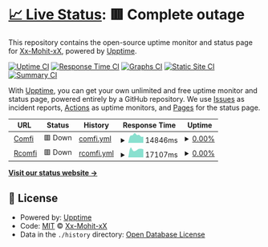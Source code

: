 # [📈 Live Status](https://Xx-Mohit-xX.github.io/Uptimemoon): <!--live status--> **🟥 Complete outage**

This repository contains the open-source uptime monitor and status page for [Xx-Mohit-xX](https://moonbow-91.carrd.co/), powered by [Upptime](https://github.com/upptime/upptime).

[![Uptime CI](https://github.com/Xx-Mohit-xX/Uptimemoon/workflows/Uptime%20CI/badge.svg)](https://github.com/Xx-Mohit-xX/Uptimemoon/actions?query=workflow%3A%22Uptime+CI%22)
[![Response Time CI](https://github.com/Xx-Mohit-xX/Uptimemoon/workflows/Response%20Time%20CI/badge.svg)](https://github.com/Xx-Mohit-xX/Uptimemoon/actions?query=workflow%3A%22Response+Time+CI%22)
[![Graphs CI](https://github.com/Xx-Mohit-xX/Uptimemoon/workflows/Graphs%20CI/badge.svg)](https://github.com/Xx-Mohit-xX/Uptimemoon/actions?query=workflow%3A%22Graphs+CI%22)
[![Static Site CI](https://github.com/Xx-Mohit-xX/Uptimemoon/workflows/Static%20Site%20CI/badge.svg)](https://github.com/Xx-Mohit-xX/Uptimemoon/actions?query=workflow%3A%22Static+Site+CI%22)
[![Summary CI](https://github.com/Xx-Mohit-xX/Uptimemoon/workflows/Summary%20CI/badge.svg)](https://github.com/Xx-Mohit-xX/Uptimemoon/actions?query=workflow%3A%22Summary+CI%22)

With [Upptime](https://upptime.js.org), you can get your own unlimited and free uptime monitor and status page, powered entirely by a GitHub repository. We use [Issues](https://github.com/Xx-Mohit-xX/Uptimemoon/issues) as incident reports, [Actions](https://github.com/Xx-Mohit-xX/Uptimemoon/actions) as uptime monitors, and [Pages](https://Xx-Mohit-xX.github.io/Uptimemoon) for the status page.

<!--start: status pages-->
<!-- This summary is generated by Upptime (https://github.com/upptime/upptime) -->
<!-- Do not edit this manually, your changes will be overwritten -->
<!-- prettier-ignore -->
| URL | Status | History | Response Time | Uptime |
| --- | ------ | ------- | ------------- | ------ |
| <img alt="" src="https://icons.duckduckgo.com/ip3/comfibot.ml.ico" height="13"> [Comfi](https://comfibot.ml) | 🟥 Down | [comfi.yml](https://github.com/Xx-Mohit-xX/Uptimemoon/commits/HEAD/history/comfi.yml) | <details><summary><img alt="Response time graph" src="./graphs/comfi/response-time-week.png" height="20"> 14846ms</summary><br><a href="https://Xx-Mohit-xX.github.io/Uptimemoon/history/comfi"><img alt="Response time 4292" src="https://img.shields.io/endpoint?url=https%3A%2F%2Fraw.githubusercontent.com%2FXx-Mohit-xX%2FUptimemoon%2FHEAD%2Fapi%2Fcomfi%2Fresponse-time.json"></a><br><a href="https://Xx-Mohit-xX.github.io/Uptimemoon/history/comfi"><img alt="24-hour response time 14835" src="https://img.shields.io/endpoint?url=https%3A%2F%2Fraw.githubusercontent.com%2FXx-Mohit-xX%2FUptimemoon%2FHEAD%2Fapi%2Fcomfi%2Fresponse-time-day.json"></a><br><a href="https://Xx-Mohit-xX.github.io/Uptimemoon/history/comfi"><img alt="7-day response time 14846" src="https://img.shields.io/endpoint?url=https%3A%2F%2Fraw.githubusercontent.com%2FXx-Mohit-xX%2FUptimemoon%2FHEAD%2Fapi%2Fcomfi%2Fresponse-time-week.json"></a><br><a href="https://Xx-Mohit-xX.github.io/Uptimemoon/history/comfi"><img alt="30-day response time 13423" src="https://img.shields.io/endpoint?url=https%3A%2F%2Fraw.githubusercontent.com%2FXx-Mohit-xX%2FUptimemoon%2FHEAD%2Fapi%2Fcomfi%2Fresponse-time-month.json"></a><br><a href="https://Xx-Mohit-xX.github.io/Uptimemoon/history/comfi"><img alt="1-year response time 4358" src="https://img.shields.io/endpoint?url=https%3A%2F%2Fraw.githubusercontent.com%2FXx-Mohit-xX%2FUptimemoon%2FHEAD%2Fapi%2Fcomfi%2Fresponse-time-year.json"></a></details> | <details><summary><a href="https://Xx-Mohit-xX.github.io/Uptimemoon/history/comfi">0.00%</a></summary><a href="https://Xx-Mohit-xX.github.io/Uptimemoon/history/comfi"><img alt="All-time uptime 55.83%" src="https://img.shields.io/endpoint?url=https%3A%2F%2Fraw.githubusercontent.com%2FXx-Mohit-xX%2FUptimemoon%2FHEAD%2Fapi%2Fcomfi%2Fuptime.json"></a><br><a href="https://Xx-Mohit-xX.github.io/Uptimemoon/history/comfi"><img alt="24-hour uptime 0.00%" src="https://img.shields.io/endpoint?url=https%3A%2F%2Fraw.githubusercontent.com%2FXx-Mohit-xX%2FUptimemoon%2FHEAD%2Fapi%2Fcomfi%2Fuptime-day.json"></a><br><a href="https://Xx-Mohit-xX.github.io/Uptimemoon/history/comfi"><img alt="7-day uptime 0.00%" src="https://img.shields.io/endpoint?url=https%3A%2F%2Fraw.githubusercontent.com%2FXx-Mohit-xX%2FUptimemoon%2FHEAD%2Fapi%2Fcomfi%2Fuptime-week.json"></a><br><a href="https://Xx-Mohit-xX.github.io/Uptimemoon/history/comfi"><img alt="30-day uptime 0.00%" src="https://img.shields.io/endpoint?url=https%3A%2F%2Fraw.githubusercontent.com%2FXx-Mohit-xX%2FUptimemoon%2FHEAD%2Fapi%2Fcomfi%2Fuptime-month.json"></a><br><a href="https://Xx-Mohit-xX.github.io/Uptimemoon/history/comfi"><img alt="1-year uptime 42.60%" src="https://img.shields.io/endpoint?url=https%3A%2F%2Fraw.githubusercontent.com%2FXx-Mohit-xX%2FUptimemoon%2FHEAD%2Fapi%2Fcomfi%2Fuptime-year.json"></a></details>
| <img alt="" src="https://icons.duckduckgo.com/ip3/comfi-bot.xx-mohit-xx.repl.co.ico" height="13"> [Rcomfi](https://comfi-bot.xx-mohit-xx.repl.co) | 🟥 Down | [rcomfi.yml](https://github.com/Xx-Mohit-xX/Uptimemoon/commits/HEAD/history/rcomfi.yml) | <details><summary><img alt="Response time graph" src="./graphs/rcomfi/response-time-week.png" height="20"> 17107ms</summary><br><a href="https://Xx-Mohit-xX.github.io/Uptimemoon/history/rcomfi"><img alt="Response time 3601" src="https://img.shields.io/endpoint?url=https%3A%2F%2Fraw.githubusercontent.com%2FXx-Mohit-xX%2FUptimemoon%2FHEAD%2Fapi%2Frcomfi%2Fresponse-time.json"></a><br><a href="https://Xx-Mohit-xX.github.io/Uptimemoon/history/rcomfi"><img alt="24-hour response time 27992" src="https://img.shields.io/endpoint?url=https%3A%2F%2Fraw.githubusercontent.com%2FXx-Mohit-xX%2FUptimemoon%2FHEAD%2Fapi%2Frcomfi%2Fresponse-time-day.json"></a><br><a href="https://Xx-Mohit-xX.github.io/Uptimemoon/history/rcomfi"><img alt="7-day response time 17107" src="https://img.shields.io/endpoint?url=https%3A%2F%2Fraw.githubusercontent.com%2FXx-Mohit-xX%2FUptimemoon%2FHEAD%2Fapi%2Frcomfi%2Fresponse-time-week.json"></a><br><a href="https://Xx-Mohit-xX.github.io/Uptimemoon/history/rcomfi"><img alt="30-day response time 17821" src="https://img.shields.io/endpoint?url=https%3A%2F%2Fraw.githubusercontent.com%2FXx-Mohit-xX%2FUptimemoon%2FHEAD%2Fapi%2Frcomfi%2Fresponse-time-month.json"></a><br><a href="https://Xx-Mohit-xX.github.io/Uptimemoon/history/rcomfi"><img alt="1-year response time 3601" src="https://img.shields.io/endpoint?url=https%3A%2F%2Fraw.githubusercontent.com%2FXx-Mohit-xX%2FUptimemoon%2FHEAD%2Fapi%2Frcomfi%2Fresponse-time-year.json"></a></details> | <details><summary><a href="https://Xx-Mohit-xX.github.io/Uptimemoon/history/rcomfi">0.00%</a></summary><a href="https://Xx-Mohit-xX.github.io/Uptimemoon/history/rcomfi"><img alt="All-time uptime 26.73%" src="https://img.shields.io/endpoint?url=https%3A%2F%2Fraw.githubusercontent.com%2FXx-Mohit-xX%2FUptimemoon%2FHEAD%2Fapi%2Frcomfi%2Fuptime.json"></a><br><a href="https://Xx-Mohit-xX.github.io/Uptimemoon/history/rcomfi"><img alt="24-hour uptime 0.00%" src="https://img.shields.io/endpoint?url=https%3A%2F%2Fraw.githubusercontent.com%2FXx-Mohit-xX%2FUptimemoon%2FHEAD%2Fapi%2Frcomfi%2Fuptime-day.json"></a><br><a href="https://Xx-Mohit-xX.github.io/Uptimemoon/history/rcomfi"><img alt="7-day uptime 0.00%" src="https://img.shields.io/endpoint?url=https%3A%2F%2Fraw.githubusercontent.com%2FXx-Mohit-xX%2FUptimemoon%2FHEAD%2Fapi%2Frcomfi%2Fuptime-week.json"></a><br><a href="https://Xx-Mohit-xX.github.io/Uptimemoon/history/rcomfi"><img alt="30-day uptime 0.00%" src="https://img.shields.io/endpoint?url=https%3A%2F%2Fraw.githubusercontent.com%2FXx-Mohit-xX%2FUptimemoon%2FHEAD%2Fapi%2Frcomfi%2Fuptime-month.json"></a><br><a href="https://Xx-Mohit-xX.github.io/Uptimemoon/history/rcomfi"><img alt="1-year uptime 26.73%" src="https://img.shields.io/endpoint?url=https%3A%2F%2Fraw.githubusercontent.com%2FXx-Mohit-xX%2FUptimemoon%2FHEAD%2Fapi%2Frcomfi%2Fuptime-year.json"></a></details>

<!--end: status pages-->

[**Visit our status website →**](https://Xx-Mohit-xX.github.io/Uptimemoon)

## 📄 License

- Powered by: [Upptime](https://github.com/upptime/upptime)
- Code: [MIT](./LICENSE) © [Xx-Mohit-xX](https://moonbow-91.carrd.co/)
- Data in the `./history` directory: [Open Database License](https://opendatacommons.org/licenses/odbl/1-0/)
